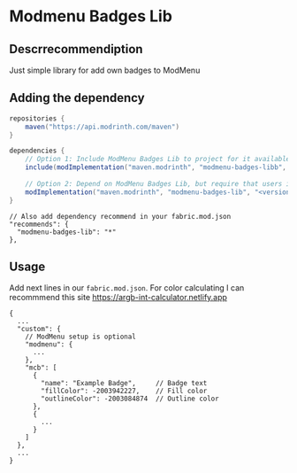 # Modmenu Badges Lib

## Descrrecommendiption
Just simple library for add own badges to ModMenu

## Adding the dependency
```gradle
repositories {
    maven("https://api.modrinth.com/maven")
}

dependencies {
    // Option 1: Include ModMenu Badges Lib to project for it available within your own jar (additional ~5kb)
    include(modImplementation("maven.modrinth", "modmenu-badges-libb", "<version>"))
    
    // Option 2: Depend on ModMenu Badges Lib, but require that users install it manually
    modImplementation("maven.modrinth", "modmenu-badges-lib", "<version>")
}
```

```json5
// Also add dependency recommend in your fabric.mod.json
"recommends": {
  "modmenu-badges-lib": "*"
},
```

## Usage
Add next lines in our `fabric.mod.json`. For color calculating I can recommmend this site https://argb-int-calculator.netlify.app
```json5
{
  ...
  "custom": {
    // ModMenu setup is optional
    "modmenu": {
      ...
    },
    "mcb": [
      {
        "name": "Example Badge",     // Badge text
        "fillColor": -2003942227,    // Fill color
        "outlineColor": -2003084874  // Outline color
      },
      {
        ...
      }
    ]
  },
  ...
}
```
